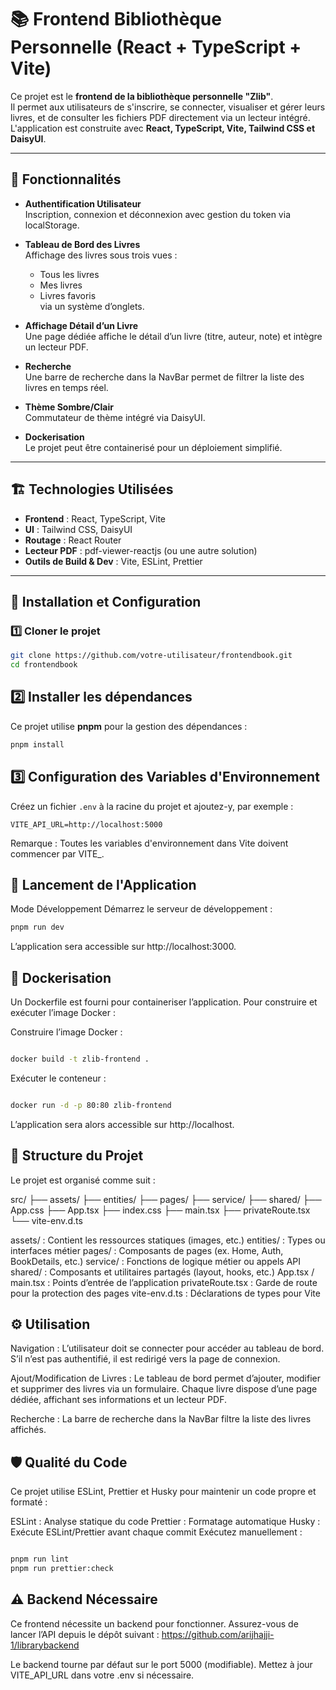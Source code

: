 # 📚 Frontend Bibliothèque Personnelle (React + TypeScript + Vite)

Ce projet est le **frontend de la bibliothèque personnelle "Zlib"**.  
Il permet aux utilisateurs de s'inscrire, se connecter, visualiser et gérer leurs livres, et de consulter les fichiers PDF directement via un lecteur intégré.  
L'application est construite avec **React, TypeScript, Vite, Tailwind CSS et DaisyUI**.

---

## 🚀 Fonctionnalités

- **Authentification Utilisateur**  
  Inscription, connexion et déconnexion avec gestion du token via localStorage.

- **Tableau de Bord des Livres**  
  Affichage des livres sous trois vues :

  - Tous les livres
  - Mes livres
  - Livres favoris  
    via un système d’onglets.

- **Affichage Détail d’un Livre**  
  Une page dédiée affiche le détail d’un livre (titre, auteur, note) et intègre un lecteur PDF.

- **Recherche**  
  Une barre de recherche dans la NavBar permet de filtrer la liste des livres en temps réel.

- **Thème Sombre/Clair**  
  Commutateur de thème intégré via DaisyUI.

- **Dockerisation**  
  Le projet peut être containerisé pour un déploiement simplifié.

---

## 🏗 Technologies Utilisées

- **Frontend** : React, TypeScript, Vite
- **UI** : Tailwind CSS, DaisyUI
- **Routage** : React Router
- **Lecteur PDF** : pdf-viewer-reactjs (ou une autre solution)
- **Outils de Build & Dev** : Vite, ESLint, Prettier

---

## 🔧 Installation et Configuration

### 1️⃣ Cloner le projet

```sh
git clone https://github.com/votre-utilisateur/frontendbook.git
cd frontendbook
```

## 2️⃣ Installer les dépendances

Ce projet utilise **pnpm** pour la gestion des dépendances :

```sh
pnpm install
```

## 3️⃣ Configuration des Variables d'Environnement

Créez un fichier `.env` à la racine du projet et ajoutez-y, par exemple :

```env
VITE_API_URL=http://localhost:5000
```

Remarque : Toutes les variables d'environnement dans Vite doivent commencer par VITE\_.

## 🚀 Lancement de l'Application

Mode Développement
Démarrez le serveur de développement :

```sh
pnpm run dev
```

L’application sera accessible sur http://localhost:3000.

## 🐳 Dockerisation

Un Dockerfile est fourni pour containeriser l’application. Pour construire et exécuter l’image Docker :

Construire l’image Docker :

```sh

docker build -t zlib-frontend .
```

Exécuter le conteneur :

```sh

docker run -d -p 80:80 zlib-frontend
```

L’application sera alors accessible sur http://localhost.

## 📁 Structure du Projet

Le projet est organisé comme suit :

src/
├── assets/
├── entities/
├── pages/
├── service/
├── shared/
├── App.css
├── App.tsx
├── index.css
├── main.tsx
├── privateRoute.tsx
└── vite-env.d.ts

assets/ : Contient les ressources statiques (images, etc.)
entities/ : Types ou interfaces métier
pages/ : Composants de pages (ex. Home, Auth, BookDetails, etc.)
service/ : Fonctions de logique métier ou appels API
shared/ : Composants et utilitaires partagés (layout, hooks, etc.)
App.tsx / main.tsx : Points d’entrée de l’application
privateRoute.tsx : Garde de route pour la protection des pages
vite-env.d.ts : Déclarations de types pour Vite

## ⚙️ Utilisation

Navigation :
L’utilisateur doit se connecter pour accéder au tableau de bord.
S’il n’est pas authentifié, il est redirigé vers la page de connexion.

Ajout/Modification de Livres :
Le tableau de bord permet d’ajouter, modifier et supprimer des livres via un formulaire.
Chaque livre dispose d’une page dédiée, affichant ses informations et un lecteur PDF.

Recherche :
La barre de recherche dans la NavBar filtre la liste des livres affichés.

## 🛡 Qualité du Code

Ce projet utilise ESLint, Prettier et Husky pour maintenir un code propre et formaté :

ESLint : Analyse statique du code
Prettier : Formatage automatique
Husky : Exécute ESLint/Prettier avant chaque commit
Exécutez manuellement :

```sh

pnpm run lint
pnpm run prettier:check
```

## ⚠️ Backend Nécessaire

Ce frontend nécessite un backend pour fonctionner. Assurez-vous de lancer l’API depuis le dépôt suivant :
https://github.com/arijhajji-1/librarybackend

Le backend tourne par défaut sur le port 5000 (modifiable).
Mettez à jour VITE_API_URL dans votre .env si nécessaire.
